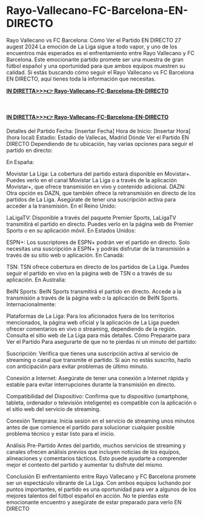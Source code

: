 # Rayo-Vallecano-FC-Barcelona-EN-DIRECTO
Rayo Vallecano vs FC Barcelona: Cómo Ver el Partido EN DIRECTO 27 augest 2024
La emoción de La Liga sigue a todo vapor, y uno de los encuentros más esperados es el enfrentamiento entre Rayo Vallecano y FC Barcelona. Este emocionante partido promete ser una muestra de gran fútbol español y una oportunidad para que ambos equipos muestren su calidad. Si estás buscando cómo seguir el Rayo Vallecano vs FC Barcelona EN DIRECTO, aquí tienes toda la información que necesitas.

<a href="https://www.playhdtv.live/"><strong>IN DIRETTA&gt;&gt;&gt;👉 Rayo-Vallecano-FC-Barcelona-EN-DIRECTO</strong></a>

&nbsp;

<a href="https://www.playhdtv.live/"><strong>IN DIRETTA&gt;&gt;&gt;👉 Rayo-Vallecano-FC-Barcelona-EN-DIRECTO</strong></a>

Detalles del Partido
Fecha: [Insertar Fecha]
Hora de Inicio: [Insertar Hora] (hora local)
Estadio: Estadio de Vallecas, Madrid
Dónde Ver el Partido EN DIRECTO
Dependiendo de tu ubicación, hay varias opciones para seguir el partido en directo:

En España:

Movistar La Liga: La cobertura del partido estará disponible en Movistar+. Puedes verlo en el canal Movistar La Liga o a través de la aplicación Movistar+, que ofrece transmisión en vivo y contenido adicional.
DAZN: Otra opción es DAZN, que también ofrece la retransmisión en directo de los partidos de La Liga. Asegúrate de tener una suscripción activa para acceder a la transmisión.
En el Reino Unido:

LaLigaTV: Disponible a través del paquete Premier Sports, LaLigaTV transmitirá el partido en directo. Puedes verlo en la página web de Premier Sports o en su aplicación móvil.
En Estados Unidos:

ESPN+: Los suscriptores de ESPN+ podrán ver el partido en directo. Solo necesitas una suscripción a ESPN+ y podrás disfrutar de la transmisión a través de su sitio web o aplicación.
En Canadá:

TSN: TSN ofrece cobertura en directo de los partidos de La Liga. Puedes seguir el partido en vivo en la página web de TSN o a través de su aplicación.
En Australia:

BeIN Sports: BeIN Sports transmitirá el partido en directo. Accede a la transmisión a través de la página web o la aplicación de BeIN Sports.
Internacionalmente:

Plataformas de La Liga: Para los aficionados fuera de los territorios mencionados, la página web oficial y la aplicación de La Liga pueden ofrecer comentarios en vivo o streaming, dependiendo de la región. Consulta el sitio web de La Liga para más detalles.
Cómo Prepararte para Ver el Partido
Para asegurarte de que no te pierdas ni un minuto del partido:

Suscripción: Verifica que tienes una suscripción activa al servicio de streaming o canal que transmite el partido. Si aún no estás suscrito, hazlo con anticipación para evitar problemas de último minuto.

Conexión a Internet: Asegúrate de tener una conexión a Internet rápida y estable para evitar interrupciones durante la transmisión en directo.

Compatibilidad del Dispositivo: Confirma que tu dispositivo (smartphone, tableta, ordenador o televisión inteligente) es compatible con la aplicación o el sitio web del servicio de streaming.

Conexión Temprana: Inicia sesión en el servicio de streaming unos minutos antes de que comience el partido para solucionar cualquier posible problema técnico y estar listo para el inicio.

Análisis Pre-Partido
Antes del partido, muchos servicios de streaming y canales ofrecen análisis previos que incluyen noticias de los equipos, alineaciones y comentarios tácticos. Esto puede ayudarte a comprender mejor el contexto del partido y aumentar tu disfrute del mismo.

Conclusión
El enfrentamiento entre Rayo Vallecano y FC Barcelona promete ser un espectáculo vibrante de La Liga. Con ambos equipos luchando por puntos importantes, el partido es una oportunidad para ver a algunos de los mejores talentos del fútbol español en acción. No te pierdas este emocionante encuentro y asegúrate de estar preparado para verlo EN DIRECTO
